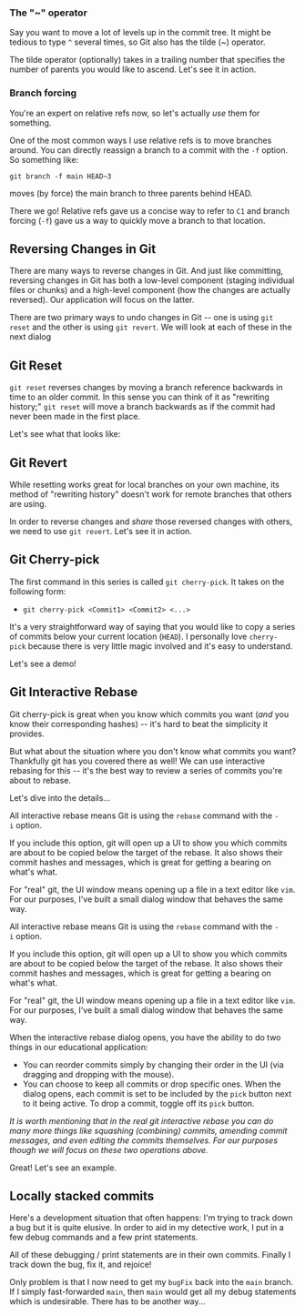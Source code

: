 ### The "~" operator

Say you want to move a lot of levels up in the commit tree. It might be tedious to type `^` several times, so Git also has the tilde (~) operator.

The tilde operator (optionally) takes in a trailing number that specifies the number of parents you would like to ascend. Let's see it in action.

### Branch forcing

You're an expert on relative refs now, so let's actually _use_ them for something.

One of the most common ways I use relative refs is to move branches around. You can directly reassign a branch to a commit with the `-f` option. So something like:

`git branch -f main HEAD~3`

moves (by force) the main branch to three parents behind HEAD.

There we go! Relative refs gave us a concise way to refer to `C1` and branch forcing (`-f`) gave us a way to quickly move a branch to that location.

  

## Reversing Changes in Git

There are many ways to reverse changes in Git. And just like committing, reversing changes in Git has both a low-level component (staging individual files or chunks) and a high-level component (how the changes are actually reversed). Our application will focus on the latter.

There are two primary ways to undo changes in Git -- one is using `git reset` and the other is using `git revert`. We will look at each of these in the next dialog

## Git Reset

`git reset` reverses changes by moving a branch reference backwards in time to an older commit. In this sense you can think of it as "rewriting history;" `git reset` will move a branch backwards as if the commit had never been made in the first place.

Let's see what that looks like:

## Git Revert

While resetting works great for local branches on your own machine, its method of "rewriting history" doesn't work for remote branches that others are using.

In order to reverse changes and _share_ those reversed changes with others, we need to use `git revert`. Let's see it in action.

## Git Cherry-pick

The first command in this series is called `git cherry-pick`. It takes on the following form:

-   `git cherry-pick <Commit1> <Commit2> <...>`

It's a very straightforward way of saying that you would like to copy a series of commits below your current location (`HEAD`). I personally love `cherry-pick` because there is very little magic involved and it's easy to understand.

Let's see a demo!

## Git Interactive Rebase

Git cherry-pick is great when you know which commits you want (_and_ you know their corresponding hashes) -- it's hard to beat the simplicity it provides.

But what about the situation where you don't know what commits you want? Thankfully git has you covered there as well! We can use interactive rebasing for this -- it's the best way to review a series of commits you're about to rebase.

Let's dive into the details...

  

All interactive rebase means Git is using the `rebase` command with the `-i` option.

If you include this option, git will open up a UI to show you which commits are about to be copied below the target of the rebase. It also shows their commit hashes and messages, which is great for getting a bearing on what's what.

For "real" git, the UI window means opening up a file in a text editor like `vim`. For our purposes, I've built a small dialog window that behaves the same way.

  

All interactive rebase means Git is using the `rebase` command with the `-i` option.

If you include this option, git will open up a UI to show you which commits are about to be copied below the target of the rebase. It also shows their commit hashes and messages, which is great for getting a bearing on what's what.

For "real" git, the UI window means opening up a file in a text editor like `vim`. For our purposes, I've built a small dialog window that behaves the same way.

  

When the interactive rebase dialog opens, you have the ability to do two things in our educational application:

-   You can reorder commits simply by changing their order in the UI (via dragging and dropping with the mouse).
-   You can choose to keep all commits or drop specific ones. When the dialog opens, each commit is set to be included by the `pick` button next to it being active. To drop a commit, toggle off its `pick` button.

_It is worth mentioning that in the real git interactive rebase you can do many more things like squashing (combining) commits, amending commit messages, and even editing the commits themselves. For our purposes though we will focus on these two operations above._

Great! Let's see an example.

## Locally stacked commits

Here's a development situation that often happens: I'm trying to track down a bug but it is quite elusive. In order to aid in my detective work, I put in a few debug commands and a few print statements.

All of these debugging / print statements are in their own commits. Finally I track down the bug, fix it, and rejoice!

Only problem is that I now need to get my `bugFix` back into the `main` branch. If I simply fast-forwarded `main`, then `main` would get all my debug statements which is undesirable. There has to be another way...

